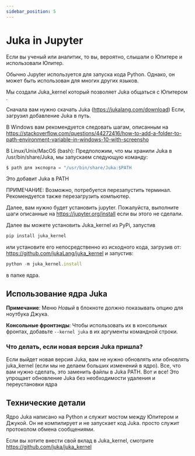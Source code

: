 ```yaml
---
sidebar_position: 5
---
```


# Juka in Jupyter

Если вы ученый или аналитик, то вы, вероятно, слышали о Юпитере и использовали Юпитер.

Обычно Jupyter используется для запуска кода Python. Однако, он может быть использован для многих других языков.

Мы создали Juka_kernel который позволяет Juka общаться с Юпитером .

Сначала вам нужно скачать Juka (https://jukalang.com/download) Если, загрузил добавление Juka в путь.

В Windows вам рекомендуется следовать шагам, описанным на https://stackoverflow.com/questions/44272416/how-to-add-a-folder-to-path-environment-variable-in-windows-10-with-screensho

В Linux/Unix/MacOS (bash): Предположим, что мы хранили Juka в /usr/bin/share/Juka, мы запускаем следующую команду:
```jsx
$ path для экспорта = "/usr/bin/share/Juka:$PATH
```
Это добавит Juka в PATH

ПРИМЕЧАНИЕ: Возможно, потребуется перезапустить терминал. Рекомендуется также перезагрузить компьютер.

Далее, вам нужно будет установить jupyter. Пожалуйста, выполните шаги описанные на https://jupyter.org/install если вы этого не сделали.

Далее вы можете установить Juka_kernel из PyPi, запустив
```jsx
pip install juka_kernel
```
или установите его непосредственно из исходного кода, загрузив от: https://github.com/jukaLang/juka_kernel и запустив:
```jsx
python -m juka_kernel.install 
```
в папке ядра.

## Использование ядра Juka

**Примечание**: Меню *Новый* в блокноте должно показывать опцию для ноутбука Джука.

**Консольные фронтэнды**: Чтобы использовать их в консольных фронтах, добавьте `--kernel juka` в их аргументы командной строки.

### Что делать, если новая версия Juka пришла?
Если выйдет новая версия Juka, вам не нужно обновлять или обновлять juka_kernel (если мы не делаем больших изменений в ядро). Все, что вам нужно сделать, это заменить файлы в Juka PATH. Вот и все! Это упрощает обновление Juka без необходимости удаления и переустановки ядра

## Технические детали
Ядро Juka написано на Python и служит мостом между Юпитером и Джукой. Он не компилирует и не запускает код Juka. просто служит протоколом обмена сообщениями.

Если вы хотите внести свой вклад в Juka_kernel, смотрите https://github.com/juka/juka_kernel